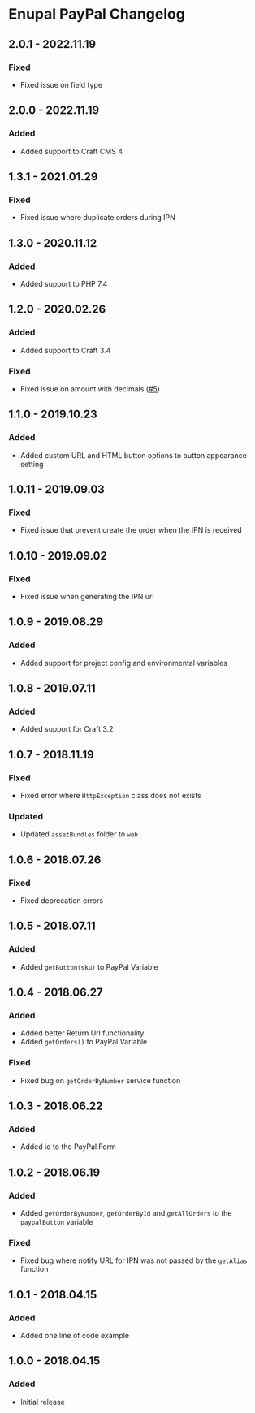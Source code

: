 # Enupal PayPal Changelog

## 2.0.1 - 2022.11.19
### Fixed
- Fixed issue on field type

## 2.0.0 - 2022.11.19
### Added
- Added support to Craft CMS 4

## 1.3.1 - 2021.01.29
### Fixed
- Fixed issue where duplicate orders during IPN

## 1.3.0 - 2020.11.12
### Added
- Added support to PHP 7.4

## 1.2.0 - 2020.02.26
### Added
- Added support to Craft 3.4

### Fixed
- Fixed issue on amount with decimals ([#5])

[#5]: https://github.com/enupal/paypal/issues/5

## 1.1.0 - 2019.10.23
### Added
- Added custom URL and HTML button options to button appearance setting

## 1.0.11 - 2019.09.03
### Fixed
- Fixed issue that prevent create the order when the IPN is received

## 1.0.10 - 2019.09.02
### Fixed
- Fixed issue when generating the IPN url

## 1.0.9 - 2019.08.29
### Added
- Added support for project config and environmental variables

## 1.0.8 - 2019.07.11
### Added
- Added support for Craft 3.2

## 1.0.7 - 2018.11.19
### Fixed
- Fixed error where `HttpException` class does not exists

### Updated
-  Updated `assetBundles` folder to `web`

## 1.0.6 - 2018.07.26
### Fixed
- Fixed deprecation errors

## 1.0.5 - 2018.07.11
### Added
- Added `getButton(sku)` to PayPal Variable

## 1.0.4 - 2018.06.27
### Added
- Added better Return Url functionality
- Added `getOrders()` to PayPal Variable

### Fixed
- Fixed bug on `getOrderByNumber` service function
 
## 1.0.3 - 2018.06.22
### Added
- Added id to the PayPal Form

## 1.0.2 - 2018.06.19
### Added
- Added `getOrderByNumber`, `getOrderById` and `getAllOrders` to the `paypalButton` variable

### Fixed
- Fixed bug where notify URL for IPN was not passed by the `getAlias` function

## 1.0.1 - 2018.04.15
### Added
- Added one line of code example

## 1.0.0 - 2018.04.15
### Added
- Initial release